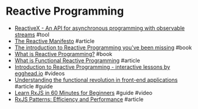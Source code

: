 # Reactive Programming

- [ReactiveX - An API for asynchronous programming with observable streams](http://reactivex.io) #tool
- [The Reactive Manifesto](http://www.reactivemanifesto.org) #article
- [The introduction to Reactive Programming you've been missing](https://gist.github.com/staltz/868e7e9bc2a7b8c1f754) #book
- [What is Reactive Programming?](https://medium.com/reactive-programming/what-is-reactive-programming-bc9fa7f4a7fc) #book
- [What is Functional Reactive Programming](https://www.bignerdranch.com/blog/what-is-functional-reactive-programming) #article
- [Introduction to Reactive Programming - interactive lessons by egghead.io](https://egghead.io/series/introduction-to-reactive-programming) #videos
- [Understanding the functional revolution in front-end applications](http://blog.reactandbethankful.com/posts/2015/09/15/understanding-the-functional-revolution/) #article #guide
- [Learn RxJS in 60 Minutes for Beginners](https://www.youtube.com/watch?v=PhggNGsSQyg) #guide #video
- [RxJS Patterns: Efficiency and Performance](https://blog.bitsrc.io/rxjs-patterns-efficiency-and-performance-10bbf272c3fc) #article